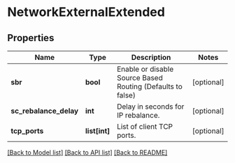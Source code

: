 # NetworkExternalExtended

## Properties
Name | Type | Description | Notes
------------ | ------------- | ------------- | -------------
**sbr** | **bool** | Enable or disable Source Based Routing (Defaults to false) | [optional] 
**sc_rebalance_delay** | **int** | Delay in seconds for IP rebalance. | [optional] 
**tcp_ports** | **list[int]** | List of client TCP ports. | [optional] 

[[Back to Model list]](../README.md#documentation-for-models) [[Back to API list]](../README.md#documentation-for-api-endpoints) [[Back to README]](../README.md)



